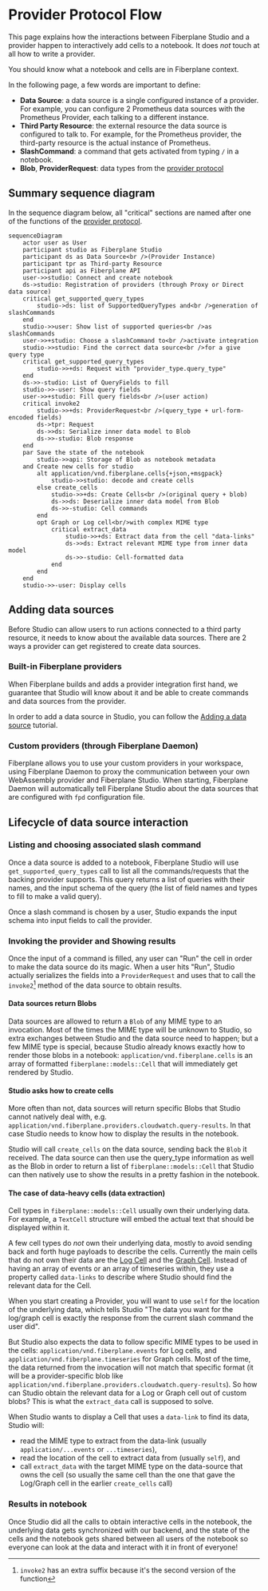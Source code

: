 # Provider Protocol Flow

This page explains how the interactions between Fiberplane Studio and a provider
happen to interactively add cells to a notebook. It does _not_ touch at all how
to write a provider.

You should know what a notebook and cells are in Fiberplane context.

In the following page, a few words are important to define:
- **Data Source**: a data source is a single configured instance of a provider.
  For example, you can configure 2 Prometheus data sources with the Prometheus
  Provider, each talking to a different instance.
- **Third Party Resource**: the external resource the data source is configured
  to talk to. For example, for the Prometheus provider, the third-party resource
  is the actual instance of Prometheus.
- **SlashCommand**: a command that gets activated from typing `/` in a notebook.
- **Blob**, **ProviderRequest**: data types from the [provider protocol](../reference/protocol.md)

## Summary sequence diagram

In the sequence diagram below, all "critical" sections are named after one of the functions of the
[provider protocol](../reference/protocol.md).

``` mermaid
sequenceDiagram
    actor user as User
    participant studio as Fiberplane Studio
    participant ds as Data Source<br />(Provider Instance)
    participant tpr as Third-party Resource
    participant api as Fiberplane API
    user->>studio: Connect and create notebook
    ds->studio: Registration of providers (through Proxy or Direct data source)
    critical get_supported_query_types
        studio->ds: list of SupportedQueryTypes and<br />generation of slashCommands
    end
    studio->>user: Show list of supported queries<br />as slashCommands
    user->>+studio: Choose a slashCommand to<br />activate integration
    studio->>studio: Find the correct data source<br />for a give query type
    critical get_supported_query_types
        studio->>+ds: Request with "provider_type.query_type"
    end
    ds->>-studio: List of QueryFields to fill
    studio->>-user: Show query fields
    user->>+studio: Fill query fields<br />(user action)
    critical invoke2
        studio->>+ds: ProviderRequest<br />(query_type + url-form-encoded fields)
        ds->tpr: Request
        ds->>ds: Serialize inner data model to Blob
        ds->>-studio: Blob response
    end
    par Save the state of the notebook
        studio->>api: Storage of Blob as notebook metadata
    and Create new cells for studio
        alt application/vnd.fiberplane.cells{+json,+msgpack}
            studio->>studio: decode and create cells
        else create_cells
            studio->>+ds: Create Cells<br />(original query + blob)
            ds->>ds: Deserialize inner data model from Blob
            ds->>-studio: Cell commands
        end
        opt Graph or Log cell<br/>with complex MIME type
            critical extract_data
                studio->>+ds: Extract data from the cell "data-links"
                ds->>ds: Extract relevant MIME type from inner data model
                ds->>-studio: Cell-formatted data
            end
        end
    end
    studio->>-user: Display cells
```

## Adding data sources

Before Studio can allow users to run actions connected to a third party
resource, it needs to know about the available data sources. There are 2 ways a provider
can get registered to create data sources.

### Built-in Fiberplane providers

When Fiberplane builds and adds a provider integration first hand, we guarantee
that Studio will know about it and be able to create commands and data sources
from the provider.

In order to add a data source in Studio, you can follow the [Adding a data source](./TODO) tutorial.

### Custom providers (through Fiberplane Daemon)

Fiberplane allows you to use your custom providers in your workspace, using
Fiberplane Daemon to proxy the communication between your own WebAssembly
provider and Fiberplane Studio. When starting, Fiberplane Daemon will
automatically tell Fiberplane Studio about the data sources that are configured
with `fpd` configuration file.

## Lifecycle of data source interaction

### Listing and choosing associated slash command

Once a data source is added to a notebook, Fiberplane Studio will use
`get_supported_query_types` call to list all the commands/requests that the
backing provider supports. This query returns a list of queries with their
names, and the input schema of the query (the list of field names and types to
fill to make a valid query).

Once a slash command is chosen by a user, Studio expands the input schema into
input fields to call the provider.

### Invoking the provider and Showing results

Once the input of a command is filled, any user can "Run" the cell in order to
make the data source do its magic. When a user hits "Run", Studio actually
serializes the fields into a `ProviderRequest` and uses that to call the
`invoke2`[^invoke2name] method of the data source to obtain results.

[^invoke2name]: `invoke2` has an extra suffix because it's the second version
    of the function

#### Data sources return Blobs

Data sources are allowed to return a `Blob` of any MIME type to an invocation.
Most of the times the MIME type will be unknown to Studio, so extra exchanges
between Studio and the data source need to happen; but a few MIME type is
special, because Studio already knows exactly how to render those blobs in a
notebook: `application/vnd.fiberplane.cells` is an array of formatted
`fiberplane::models::Cell` that will immediately get rendered by Studio.

#### Studio asks how to create cells

More often than not, data sources will return specific Blobs that Studio cannot
natively deal with, e.g.
`application/vnd.fiberplane.providers.cloudwatch.query-results`. In that case
Studio needs to know how to display the results in the notebook.

Studio will call `create_cells` on the data source, sending back the `Blob` it
received. The data source can then use the query_type information as well as the
Blob in order to return a list of `fiberplane::models::Cell` that Studio can
then natively use to show the results in a pretty fashion in the notebook.

#### The case of data-heavy cells (data extraction)

Cell types in `fiberplane::models::Cell` usually own their underlying data. For
example, a `TextCell` structure will embed the actual text that should be
displayed within it.

A few cell types do _not_ own their underlying data, mostly to avoid sending
back and forth huge payloads to describe the cells. Currently the main cells
that do not own their data are the [Log Cell](./TODO) and the [Graph
Cell](./TODO). Instead of having an array of events or an array of timeseries
within, they use a property called `data-links` to describe where Studio should
find the relevant data for the Cell.

When you start creating a Provider, you will want to use `self` for the location
of the underlying data, which tells Studio "The data you want for the log/graph
cell is exactly the response from the current slash command the user did".

But Studio also expects the data to follow specific MIME types to be used in the
cells: `application/vnd.fiberplane.events` for Log cells, and
`application/vnd.fiberplane.timeseries` for Graph cells. Most of the time, the
data returned from the invocation will not match that specific format (it will
be a provider-specific blob like
`application/vnd.fiberplane.providers.cloudwatch.query-results`). So how can
Studio obtain the relevant data for a Log or Graph cell out of custom blobs?
This is what the `extract_data` call is supposed to solve.

When Studio wants to display a Cell that uses a `data-link` to find its data, Studio will:
- read the MIME type to extract from the data-link (usually
  `application/...events` or `...timeseries`),
- read the location of the cell to extract data from (usually `self`), and
- call `extract_data` with the target MIME type on the data-source that owns the
  cell (so usually the same cell than the one that gave the Log/Graph cell in
  the earlier `create_cells` call)

### Results in notebook

Once Studio did all the calls to obtain interactive cells in the notebook, the
underlying data gets synchronized with our backend, and the state of the cells
and the notebook gets shared between all users of the notebook so everyone can
look at the data and interact with it in front of everyone!
